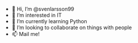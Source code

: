 - 👋 Hi, I’m @svenlarsson99
- 👀 I’m interested in IT
- 🌱 I’m currently learning Python
- 💞️ I’m looking to collaborate on things with people
- 📫 Mail me!

<!---
svenlarsson99/svenlarsson99 is a ✨ special ✨ repository because its `README.md` (this file) appears on your GitHub profile.
You can click the Preview link to take a look at your changes.
--->
